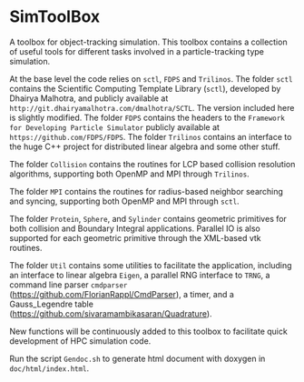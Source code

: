 # SimToolBox
A toolbox for object-tracking simulation. 
This toolbox contains a collection of useful tools for different tasks involved in a particle-tracking type simulation.

At the base level the code relies on `sctl`, `FDPS` and `Trilinos`.
The folder `sctl` contains the Scientific Computing Template Library (`sctl`), developed by Dhairya Malhotra, and publicly available at `http://git.dhairyamalhotra.com/dmalhotra/SCTL`. 
The version included here is slightly modified. 
The folder `FDPS` contains the headers to the `Framework for Developing Particle Simulator` publicly available at `https://github.com/FDPS/FDPS`.
The folder `Trilinos` contains an interface to the huge C++ project for distributed linear algebra and some other stuff.

The folder `Collision` contains the routines for LCP based collision resolution algorithms, supporting both OpenMP and MPI through `Trilinos`.

The folder `MPI` contains the routines for radius-based neighbor searching and syncing, supporting both OpenMP and MPI through `sctl`.

The folder `Protein`, `Sphere`, and `Sylinder` contains geometric primitives for both collision and Boundary Integral applications. Parallel IO is also supported for each geometric primitive through the XML-based vtk routines.

The folder `Util` contains some utilities to facilitate the application, including an interface to linear algebra `Eigen`, a parallel RNG interface to `TRNG`, a command line parser `cmdparser` (https://github.com/FlorianRappl/CmdParser), a timer, and a Gauss_Legendre table (https://github.com/sivaramambikasaran/Quadrature).

New functions will be continuously added to this toolbox to facilitate quick development of HPC simulation code.

Run the script `Gendoc.sh` to generate html document with doxygen in `doc/html/index.html`.